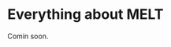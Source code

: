 # Everything about MELT

Comin soon.

<!---
Remember to cover PCAPs, sngrep, wireshark, OpenTelemetry, NATS, and HEP
-->